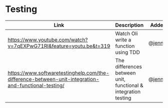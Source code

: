 # Testing

| Link | Description | Added by |
| ---- | ----------- | -------- |
|https://www.youtube.com/watch?v=7qEXPwG71RI&feature=youtu.be&t=319| Watch Oli write a function using TDD |@[jenndroid](https://github.com/jenndroid)|
|https://www.softwaretestinghelp.com/the-difference-between-unit-integration-and-functional-testing/| The differences between unit, functional & integration testing|@[jenndroid](https://github.com/jenndroid)|

